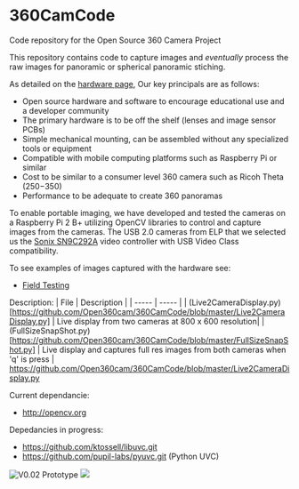 # 360CamCode
Code repository for the Open Source 360 Camera Project

This repository contains code to capture images and _eventually_ process the raw images for panoramic or spherical panoramic stiching. 

As detailed on the [hardware page](https://github.com/Open360cam/360CamHardware/blob/gh-pages/README.md),
Our key principals are as follows:
* Open source hardware and software to encourage educational use and a developer community
* The primary hardware is to be off the shelf (lenses and image sensor PCBs)
* Simple mechanical mounting, can be assembled without any specialized tools or equipment
* Compatible with mobile computing platforms such as Raspberry Pi or similar
* Cost to be similar to a consumer level 360 camera such as Ricoh Theta ($250-$350)
* Performance to be adequate to create 360 panoramas 

To enable portable imaging, we have developed and tested the cameras on a Raspberry Pi 2 B+ utilizing OpenCV libraries to control and capture images from the cameras. The USB 2.0 cameras from ELP that we selected us the [Sonix SN9C292A](http://www.sonix.com.tw/article-en-995-7860) video controller with USB Video Class compatibility. 

To see examples of images captured with the hardware see: 
* [Field Testing](https://github.com/Open360cam/360CamHardware/wiki/Field-Testing)

Description:
|  File  | Description |
| ----- | ----- |
| (Live2CameraDisplay.py)[https://github.com/Open360cam/360CamCode/blob/master/Live2CameraDisplay.py] | Live display from two cameras at 800 x 600 resolution|
| (FullSizeSnapShot.py)[https://github.com/Open360cam/360CamCode/blob/master/FullSizeSnapShot.py] | Live display and captures full res images from both cameras when 'q' is press |
https://github.com/Open360cam/360CamCode/blob/master/Live2CameraDisplay.py


Current dependancie:

* http://opencv.org
 
Depedancies in progress:
* https://github.com/ktossell/libuvc.git
* https://github.com/pupil-labs/pyuvc.git  (Python UVC)

![V0.02 Prototype](http://i.imgur.com/UVtXb0tm.jpg?1)
![](http://i.imgur.com/9lv8rzXm.jpg)
